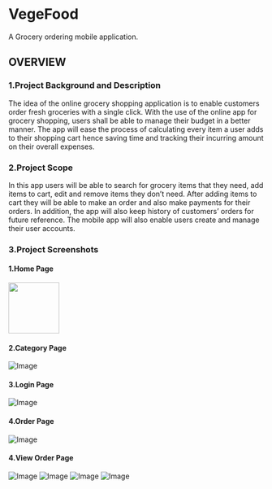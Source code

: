 # VegeFood

A Grocery ordering mobile application.

## OVERVIEW

### 1.Project Background and Description

The idea of the online grocery shopping application is to enable customers order fresh groceries with a single click. With the use of the online app for grocery shopping, users shall be able to manage their budget in a better manner. The app will ease the process of calculating every item a user adds to their shopping cart hence saving time and tracking their incurring amount on their overall expenses.

### 2.Project Scope
In this app users will be able to search for grocery items that they need, add items to cart, edit and remove items they don’t need. After adding items to cart they will be able to make an order and also make payments for their orders. In addition, the app will also keep history of customers’ orders for future reference. The mobile app will also enable users create and manage their user accounts.

### 3.Project Screenshots
#### 1.Home Page
<!--![Image](https://user-images.githubusercontent.com/111053185/223672030-019fd1d5-cf25-4edf-ad5b-9858d74aa6a1.png|width=100px)-->
<img src="https://user-images.githubusercontent.com/111053185/223672030-019fd1d5-cf25-4edf-ad5b-9858d74aa6a1.png" width="100" height="100">

#### 2.Category Page
![Image](https://user-images.githubusercontent.com/111053185/223672024-3ed9780b-a3f0-426d-a7ed-cfc757d7d36a.png|width=100px)

#### 3.Login Page
![Image](https://user-images.githubusercontent.com/111053185/223672023-62cd6deb-f09f-4607-ab34-29fdc27d750c.png|width=100px)

#### 4.Order Page
![Image](https://user-images.githubusercontent.com/111053185/223672026-56ee7706-6f1f-4936-8d1f-4a1318ae49c2.png|width=100px)

#### 4.View Order Page
![Image](https://user-images.githubusercontent.com/111053185/223672022-f93ae8b4-c81e-46a0-ab9f-d18d29d8eeba.png|width=100px)
![Image](https://user-images.githubusercontent.com/111053185/223672025-7fe65c5a-823a-46c2-8ecd-04bb206ca767.png|width=100px)
![Image](https://user-images.githubusercontent.com/111053185/223672027-6066eb9a-8fa8-4654-bbec-ca68a7ac9538.png|width=100px)
![Image](https://user-images.githubusercontent.com/111053185/223672028-1ed729fc-a711-4c32-bcf1-77f8a66b7e93.png|width=100px)
